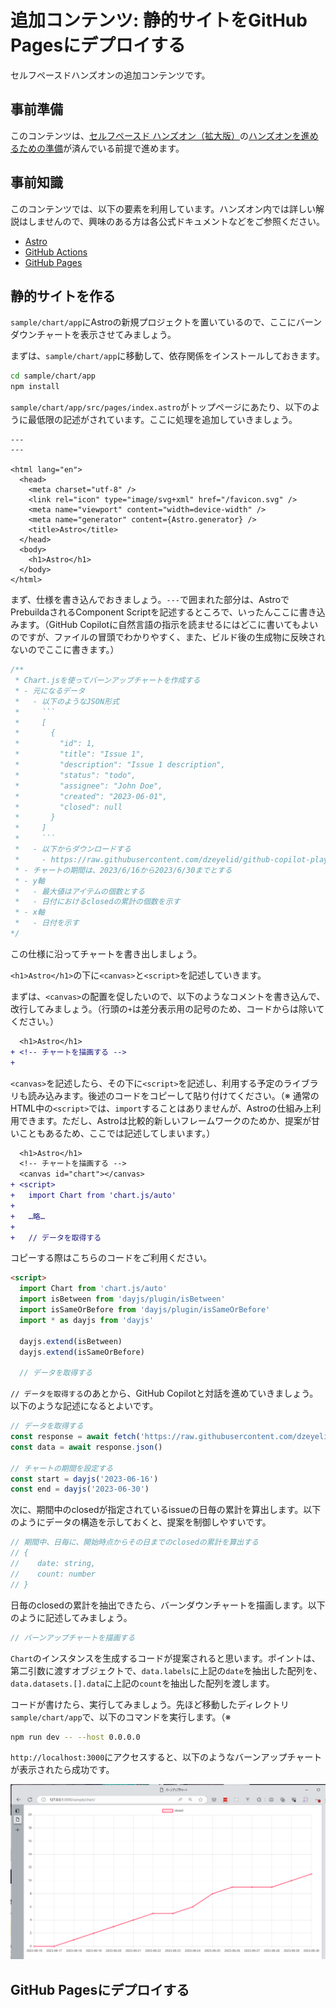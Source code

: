 # 追加コンテンツ: 静的サイトをGitHub Pagesにデプロイする

セルフペースドハンズオンの追加コンテンツです。

## 事前準備

このコンテンツは、[セルフペースド ハンズオン（拡大版）](./advanced.md)の[ハンズオンを進めるための準備](./advanced.md#ハンズオンを進めるための準備)が済んでいる前提で進めます。

## 事前知識

このコンテンツでは、以下の要素を利用しています。ハンズオン内では詳しい解説はしませんので、興味のある方は各公式ドキュメントなどをご参照ください。

- [Astro](https://astro.build/)
- [GitHub Actions](https://docs.github.com/ja/actions)
- [GitHub Pages](https://docs.github.com/ja/pages)

## 静的サイトを作る

`sample/chart/app`にAstroの新規プロジェクトを置いているので、ここにバーンダウンチャートを表示させてみましょう。

まずは、`sample/chart/app`に移動して、依存関係をインストールしておきます。

```bash
cd sample/chart/app
npm install
```

`sample/chart/app/src/pages/index.astro`がトップページにあたり、以下のように最低限の記述がされています。ここに処理を追加していきましょう。

```astro
---
---

<html lang="en">
  <head>
    <meta charset="utf-8" />
    <link rel="icon" type="image/svg+xml" href="/favicon.svg" />
    <meta name="viewport" content="width=device-width" />
    <meta name="generator" content={Astro.generator} />
    <title>Astro</title>
  </head>
  <body>
    <h1>Astro</h1>
  </body>
</html>
```

まず、仕様を書き込んでおきましょう。`---`で囲まれた部分は、AstroでPrebuildaされるComponent Scriptを記述するところで、いったんここに書き込みます。（GitHub Copilotに自然言語の指示を読ませるにはどこに書いてもよいのですが、ファイルの冒頭でわかりやすく、また、ビルド後の生成物に反映されないのでここに書きます。）

```js
/**
 * Chart.jsを使ってバーンアップチャートを作成する
 * - 元になるデータ
 *   - 以下のようなJSON形式
 *     ```
 *     [
 *       {
 *         "id": 1,
 *         "title": "Issue 1",
 *         "description": "Issue 1 description",
 *         "status": "todo",
 *         "assignee": "John Doe",
 *         "created": "2023-06-01",
 *         "closed": null
 *       }
 *     ]
 *     ```
 *   - 以下からダウンロードする
 *     - https://raw.githubusercontent.com/dzeyelid/github-copilot-playground/main/sample/chart/issues.json
 * - チャートの期間は、2023/6/16から2023/6/30までとする
 * - y軸
 *   - 最大値はアイテムの個数とする
 *   - 日付におけるclosedの累計の個数を示す
 * - x軸
 *   - 日付を示す  
*/
```

この仕様に沿ってチャートを書き出しましょう。

`<h1>Astro</h1>`の下に`<canvas>`と`<script>`を記述していきます。

まずは、`<canvas>`の配置を促したいので、以下のようなコメントを書き込んで、改行してみましょう。（行頭の`+`は差分表示用の記号のため、コードからは除いてください。）

```diff
  <h1>Astro</h1>
+ <!-- チャートを描画する -->
+ 
```

`<canvas>`を記述したら、その下に`<script>`を記述し、利用する予定のライブラリも読み込みます。後述のコードをコピーして貼り付けてください。（※ 通常のHTML中の`<script>`では、`import`することはありませんが、Astroの仕組み上利用できます。ただし、Astroは比較的新しいフレームワークのためか、提案が甘いこともあるため、ここでは記述してしまいます。）

```diff
  <h1>Astro</h1>
  <!-- チャートを描画する -->
  <canvas id="chart"></canvas>
+ <script>
+   import Chart from 'chart.js/auto'
+ 
+   …略…
+ 
+   // データを取得する
```

コピーする際はこちらのコードをご利用ください。

```html
<script>
  import Chart from 'chart.js/auto'
  import isBetween from 'dayjs/plugin/isBetween'
  import isSameOrBefore from 'dayjs/plugin/isSameOrBefore'
  import * as dayjs from 'dayjs'

  dayjs.extend(isBetween)
  dayjs.extend(isSameOrBefore)

  // データを取得する
```

`// データを取得する`のあとから、GitHub Copilotと対話を進めていきましょう。以下のような記述になるとよいです。

```js
// データを取得する
const response = await fetch('https://raw.githubusercontent.com/dzeyelid/github-copilot-playground/main/sample/chart/issues.json')
const data = await response.json()

// チャートの期間を設定する
const start = dayjs('2023-06-16')
const end = dayjs('2023-06-30')

```

次に、期間中のclosedが指定されているissueの日毎の累計を算出します。以下のようにデータの構造を示しておくと、提案を制御しやすいです。

```js
// 期間中、日毎に、開始時点からその日までのclosedの累計を算出する
// {
//    date: string,
//    count: number
// }
```

日毎のclosedの累計を抽出できたら、バーンダウンチャートを描画します。以下のように記述してみましょう。

```js
// バーンアップチャートを描画する
```

`Chart`のインスタンスを生成するコードが提案されると思います。ポイントは、第二引数に渡すオブジェクトで、`data.labels`に上記の`date`を抽出した配列を、`data.datasets.[].data`に上記の`count`を抽出した配列を渡します。

コードが書けたら、実行してみましょう。先ほど移動したディレクトリ`sample/chart/app`で、以下のコマンドを実行します。（※

```bash
npm run dev -- --host 0.0.0.0
```

`http://localhost:3000`にアクセスすると、以下のようなバーンアップチャートが表示されたら成功です。

![描画したバーンアップチャートの例](../images/barnup-chart-sample.png)

## GitHub Pagesにデプロイする

